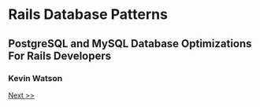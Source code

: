 # Rails Database Patterns

## PostgreSQL and MySQL Database Optimizations For Rails Developers

### Kevin Watson

[Next >>](001-preface.md)
